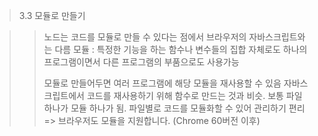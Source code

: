 > 3.3 모듈로 만들기 

>> 노드는 코드를 모듈로 만들 수 있다는 점에서 브라우저의 자바스크립트와는 다름
>> 모듈 : 특정한 기능을 하는 함수나 변수들의 집합
>> 자체로도 하나의 프로그램이면서 다른 프로그램의 부품으로도 사용가능
>> 
>> 모듈로 만들어두면 여러 프로그램에 해당 모듈을 재사용할 수 있음
>> 자바스크립트에서 코드를 재사용하기 위해 함수로 만드는 것과 비슷.
>> 보통 파일 하나가 모듈 하나가 됨.
>> 파일별로 코드를 모듈화할 수 있어 관리하기 편리
>> => 브라우저도 모듈을 지원합니다. (Chrome 60버전 이후)

